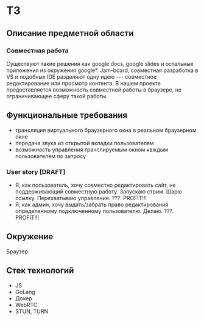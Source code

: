 # ТЗ

## Описание предметной области

### Совместная работа
Существуют такие решения как google docs, google slides и остальные приложения из окружения google*. Jam-board, совместная разработка в VS и подобных IDE разделяют одну идею --- совместное редактирование или просмотр контента.
В нашем проекте предоставляется возможность совместной работы в браузере, не ограничивающее сферу такой работы.

## Функциональные требования
* трансляция виртуального браузерного окна в реальном браузерном окне
* передача звука из открытой вкладки пользователям
* возможность управления транслируемым окном каждым пользователем по запросу

### User story [DRAFT]
* Я, как пользователь, хочу совместно редактировать сайт, не поддерживающий совместную работу. Запускаю стрим. Шарю ссылку. Перехватываю управление. ???. PROFIT!!!
* Я, как админ, хочу выдать/забрать право редактирования определенному подключенному пользователю. Делаю. ???. PROFIT!!!

## Окружение
Браузер

## Стек технологий
* JS
* GoLang
* Докер
* WebRTC
* STUN, TURN
